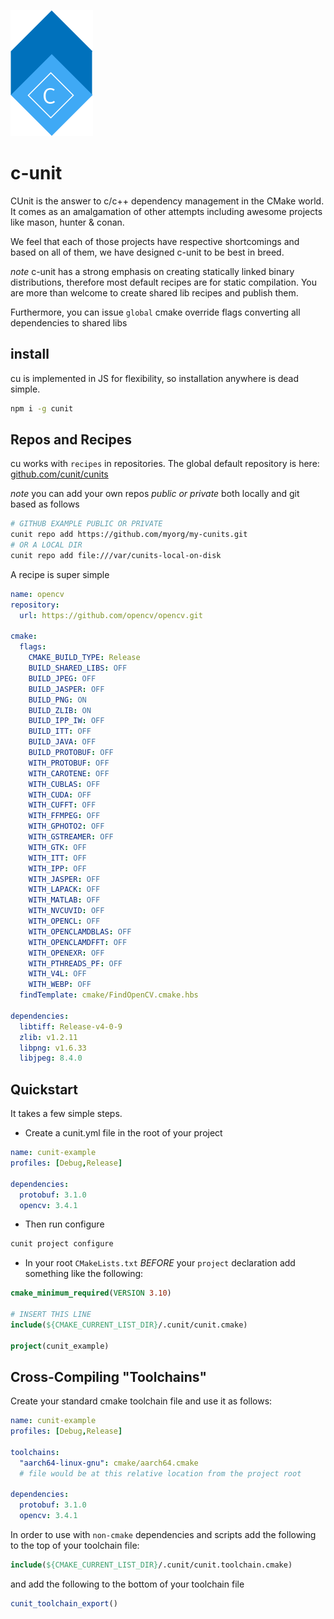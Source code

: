 ![logo](art/logo.png)

# c-unit

CUnit is the answer to c/c++ dependency management
in the CMake world.  It comes as an
amalgamation of other attempts including
awesome projects like mason, hunter & conan.

We feel that each of those projects have respective
shortcomings and based on all of them, we have
designed c-unit to be best in breed.

_note_ c-unit has a strong emphasis on creating statically
linked binary distributions, therefore most default recipes
are for static compilation.  You are more than welcome
to create shared lib recipes and publish them.

Furthermore, you can issue `global` cmake override flags converting
all dependencies to shared libs 

## install

cu is implemented in JS for flexibility, so installation 
anywhere is dead simple.

```bash
npm i -g cunit
```

## Repos and Recipes

cu works with `recipes` in repositories.  The global default repository is here: 
[github.com/cunit/cunits](http://github.com/cunit/cunits)

_note_ you can add your own repos *public or private* both locally and git based as follows

```bash
# GITHUB EXAMPLE PUBLIC OR PRIVATE
cunit repo add https://github.com/myorg/my-cunits.git
# OR A LOCAL DIR
cunit repo add file:///var/cunits-local-on-disk
```

A recipe is super simple
```yaml
name: opencv
repository: 
  url: https://github.com/opencv/opencv.git

cmake:
  flags:
    CMAKE_BUILD_TYPE: Release
    BUILD_SHARED_LIBS: OFF
    BUILD_JPEG: OFF
    BUILD_JASPER: OFF
    BUILD_PNG: ON
    BUILD_ZLIB: ON
    BUILD_IPP_IW: OFF
    BUILD_ITT: OFF
    BUILD_JAVA: OFF
    BUILD_PROTOBUF: OFF
    WITH_PROTOBUF: OFF
    WITH_CAROTENE: OFF
    WITH_CUBLAS: OFF
    WITH_CUDA: OFF
    WITH_CUFFT: OFF
    WITH_FFMPEG: OFF
    WITH_GPHOTO2: OFF
    WITH_GSTREAMER: OFF
    WITH_GTK: OFF
    WITH_ITT: OFF
    WITH_IPP: OFF
    WITH_JASPER: OFF
    WITH_LAPACK: OFF
    WITH_MATLAB: OFF
    WITH_NVCUVID: OFF
    WITH_OPENCL: OFF
    WITH_OPENCLAMDBLAS: OFF
    WITH_OPENCLAMDFFT: OFF
    WITH_OPENEXR: OFF
    WITH_PTHREADS_PF: OFF
    WITH_V4L: OFF
    WITH_WEBP: OFF
  findTemplate: cmake/FindOpenCV.cmake.hbs

dependencies:
  libtiff: Release-v4-0-9
  zlib: v1.2.11
  libpng: v1.6.33
  libjpeg: 8.4.0
```

## Quickstart

It takes a few simple steps.

* Create a cunit.yml file in the root of your project

```yaml
name: cunit-example
profiles: [Debug,Release]

dependencies:
  protobuf: 3.1.0
  opencv: 3.4.1

```

* Then run configure

```bash
cunit project configure
```

* In your root `CMakeLists.txt` *BEFORE* your `project` declaration 
add something like the following:

```cmake
cmake_minimum_required(VERSION 3.10)

# INSERT THIS LINE
include(${CMAKE_CURRENT_LIST_DIR}/.cunit/cunit.cmake)

project(cunit_example)
```

## Cross-Compiling "Toolchains"

Create your standard cmake toolchain file and
use it as follows:

```yaml
name: cunit-example
profiles: [Debug,Release]

toolchains:
  "aarch64-linux-gnu": cmake/aarch64.cmake 
  # file would be at this relative location from the project root

dependencies:
  protobuf: 3.1.0
  opencv: 3.4.1

```

In order to use with `non-cmake` dependencies and scripts
add the following to the top of your toolchain file:

```cmake
include(${CMAKE_CURRENT_LIST_DIR}/.cunit/cunit.toolchain.cmake)
```

and add the following to the bottom of your toolchain file

```cmake
cunit_toolchain_export()
```